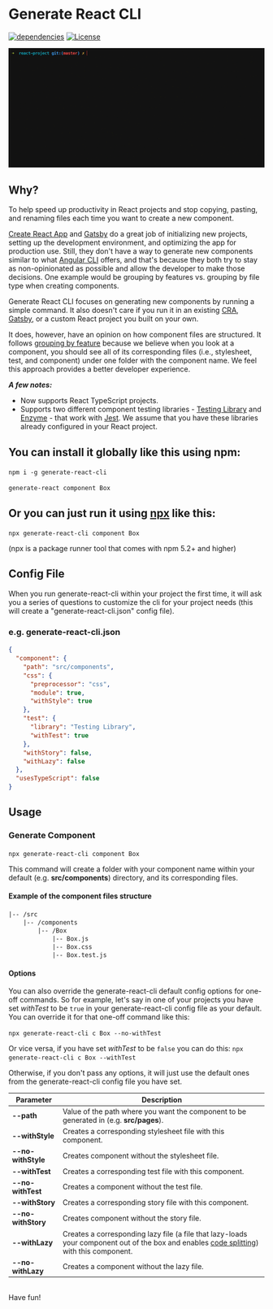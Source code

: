 # Generate React CLI

[![dependencies](https://david-dm.org/arminbro/generate-react-cli.svg)](https://david-dm.org/arminbro/generate-react-cli)
[![License](https://img.shields.io/npm/l/express.svg)](https://github.com/arminbro/generate-react-cli/blob/master/LICENSE)

<p align="center"><img src="src/assets/component-cmd.gif?raw=true"/></p>

## Why?

To help speed up productivity in React projects and stop copying, pasting, and renaming files each time you want to create a new component.

[Create React App](https://create-react-app.dev/) and [Gatsby](https://www.gatsbyjs.org/) do a great job of initializing new projects, setting up the development environment, and optimizing the app for production use. Still, they don't have a way to generate new components similar to what [Angular CLI](https://cli.angular.io/) offers, and that's because they both try to stay as non-opinionated as possible and allow the developer to make those decisions. One example would be grouping by features vs. grouping by file type when creating components.

Generate React CLI focuses on generating new components by running a simple command. It also doesn't care if you run it in an existing [CRA](https://create-react-app.dev/), [Gatsby](https://www.gatsbyjs.org/), or a custom React project you built on your own.

It does, however, have an opinion on how component files are structured. It follows [grouping by feature](https://reactjs.org/docs/faq-structure.html#grouping-by-file-type) because we believe when you look at a component, you should see all of its corresponding files (i.e., stylesheet, test, and component) under one folder with the component name. We feel this approach provides a better developer experience.

**_A few notes:_**

- Now supports React TypeScript projects.
- Supports two different component testing libraries - [Testing Library](https://testing-library.com) and [Enzyme](https://airbnb.io/enzyme) - that work with [Jest](https://jestjs.io/). We assume that you have these libraries already configured in your React project.

## You can install it globally like this using npm:

`npm i -g generate-react-cli`

`generate-react component Box`

## Or you can just run it using [npx](https://medium.com/@maybekatz/introducing-npx-an-npm-package-runner-55f7d4bd282b) like this:

`npx generate-react-cli component Box`

(npx is a package runner tool that comes with npm 5.2+ and higher)

## Config File

When you run generate-react-cli within your project the first time, it will ask you a series of questions to customize the cli for your project needs (this will create a "generate-react-cli.json" config file).

### e.g. **generate-react-cli.json**

```json
{
  "component": {
    "path": "src/components",
    "css": {
      "preprocessor": "css",
      "module": true,
      "withStyle": true
    },
    "test": {
      "library": "Testing Library",
      "withTest": true
    },
    "withStory": false,
    "withLazy": false
  },
  "usesTypeScript": false
}
```

## Usage

### Generate Component

`npx generate-react-cli component Box`

This command will create a folder with your component name within your default (e.g. **src/components**) directory, and its corresponding files.

#### **Example of the component files structure**

```
|-- /src
    |-- /components
        |-- /Box
            |-- Box.js
            |-- Box.css
            |-- Box.test.js
```

#### Options

You can also override the generate-react-cli default config options for one-off commands. So for example, let's say in one of your projects you have set _withTest_ to be `true` in your generate-react-cli config file as your default. You can override it for that one-off command like this:

`npx generate-react-cli c Box --no-withTest`

Or vice versa, if you have set _withTest_ to be `false` you can do this:
`npx generate-react-cli c Box --withTest`

Otherwise, if you don't pass any options, it will just use the default ones from the generate-react-cli config file you have set.

| Parameter          | Description                                                                                                                                                                                             |
| ------------------ | ------------------------------------------------------------------------------------------------------------------------------------------------------------------------------------------------------- |
| **--path**         | Value of the path where you want the component to be generated in (e.g. **src/pages**).                                                                                                                 |
| **--withStyle**    | Creates a corresponding stylesheet file with this component.                                                                                                                                            |
| **--no-withStyle** | Creates component without the stylesheet file.                                                                                                                                                          |
| **--withTest**     | Creates a corresponding test file with this component.                                                                                                                                                  |
| **--no-withTest**  | Creates a component without the test file.                                                                                                                                                              |
| **--withStory**    | Creates a corresponding story file with this component.                                                                                                                                                 |
| **--no-withStory** | Creates component without the story file.                                                                                                                                                               |
| **--withLazy**     | Creates a corresponding lazy file (a file that lazy-loads your component out of the box and enables [code splitting](https://reactjs.org/docs/code-splitting.html#code-splitting)) with this component. |
| **--no-withLazy**  | Creates a component without the lazy file.                                                                                                                                                              |

<br>
Have fun!
